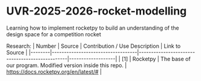 # UVR-2025-2026-rocket-modelling
Learning how to implement rocketpy to build an understanding of the design space for a competition rocket


Research:
| Number | Source                            | Contribution / Use Description                 | Link to Source    |
|--------|-----------------------------------|------------------------------------------------|-------------------|
| [1]    | Rocketpy                          | The base of our program. Modified version inside this repo. | https://docs.rocketpy.org/en/latest/# |




<!-- old two stage research
Getting Started:
- Rocketpy getting started guide: https://docs.rocketpy.org/en/latest/notebooks/getting_started.html
- Rocketpy two stage documentation:

Research:
| Number | Source                            | Contribution / Use Description                 | Link to Source    |
|--------|-----------------------------------|------------------------------------------------|-------------------|
| [1]    | ThrustCurve.org                   | Used to get input data for different rocket thrust curves | https://www.thrustcurve.org/ |
| [2]    | NASA NTRS Flight Separation Mechanisms |                                 | https://ntrs.nasa.gov/api/citations/19710019510/downloads/19710019510.pdf |
| [3]    | NASA NTRS Staging Loads           |                                                 | https://ntrs.nasa.gov/api/citations/19710019158/downloads/19710019158.pdf |
| [4]    | Development of a Mechanical Stage Separation Mechanism for Two-Stage Sounding Rockets | | https://arc.aiaa.org/doi/epdf/10.2514/6.2024-85647 |
| [5]    | Andrew Goering Portfolio Marman Clamp Design | Concept Exploration | http://andrewgoering.com/?p=186 |
| [6]    | Research and Design of a Two-Stage Supersonic Rocket | | https://ideaexchange.uakron.edu/cgi/viewcontent.cgi?params=/context/honors_research_projects/article/2100/&path_info=Project_BOGO_Research_and_Design_of_a_Two_Stage_Supersonic_Rocket.pdf |
-->